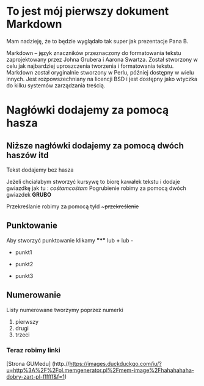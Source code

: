 # To jest mój pierwszy dokument Markdown

Mam nadzieję, że to będzie wyglądało tak super jak prezentacje Pana B.

Markdown – język znaczników przeznaczony do formatowania tekstu zaprojektowany przez Johna Grubera i Aarona Swartza. Został stworzony w celu jak najbardziej uproszczenia tworzenia i formatowania tekstu. Markdown został oryginalnie stworzony w Perlu, później dostępny w wielu innych. Jest rozpowszechniany na licencji BSD i jest dostępny jako wtyczka do kilku systemów zarządzania treścią.


# Nagłówki dodajemy za pomocą hasza 
## Niższe nagłówki dodajemy za pomocą dwóch haszów itd
Tekst dodajemy bez hasza

Jeżeli chciałabym stworzyć kursywę to biorę kawałek tekstu i dodaje gwiazdkę jak tu : *cośtamcośtam*
Pogrubienie robimy za pomocą dwóch gwiazdek **GRUBO**

Przekreślanie robimy za pomocą tyld ~~~przekreślenie~~

## Punktowanie
Aby stworzyć punktowanie klikamy **"*"** lub **+** lub **-**

* punkt1
+ punkt2
- punkt3

## Numerowanie 
Listy numerowane tworzymy poprzez numerki 
1. pierwszy 
2. drugi
2. trzeci

### Teraz robimy linki

[Strona GUMedu] (http.//https://images.duckduckgo.com/iu/?u=http%3A%2F%2Fpl.memgenerator.pl%2Fmem-image%2Fhahahahaha-dobry-zart-pl-ffffff&f=1)
